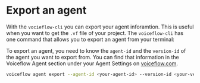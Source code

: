 # Export an agent

With the `vocieflow-cli` you can export your agent inforamtion. This is useful when you want to get the `.vf` file of your project. The `voiceflow-cli` has one command that allows you to export an agent from your terminal:

To export an agent, you need to know the `agent-id` and the `version-id` of the agent you want to export from. You can find that information in the Voiceflow Agent section under your Agent Settings on [voiceflow.com](https://voiceflow.com).

```sh
voiceflow agent export --agent-id <your-agent-id> --version-id <your-version-id> --output-file <path-to-save>
```